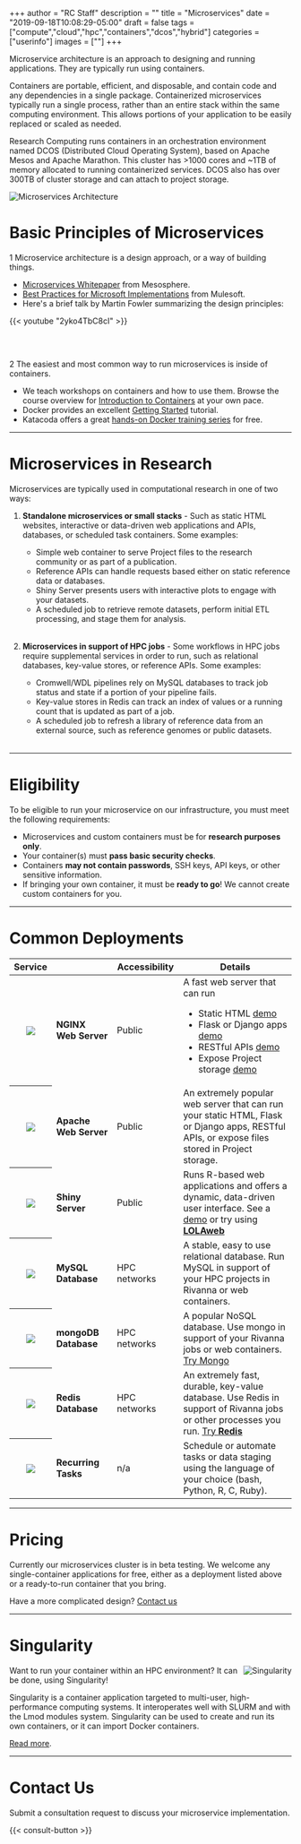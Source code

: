 +++
author = "RC Staff"
description = ""
title = "Microservices"
date = "2019-09-18T10:08:29-05:00"
draft = false
tags = ["compute","cloud","hpc","containers","dcos","hybrid"]
categories = ["userinfo"]
images = [""]
+++

<p class=lead>
  Microservice architecture is an approach to designing and running applications. They are typically run using containers.
</p>
<p class=lead>
  Containers are portable, efficient, and disposable, and contain code and any dependencies in a single package.
  Containerized microservices typically run a single process, rather than an entire stack within the same computing environment. 
  This allows portions of your application to be easily replaced or scaled as needed.
</p>

<p class=lead>
  Research Computing runs containers in an orchestration environment named DCOS (Distributed Cloud Operating System), based on Apache Mesos and Apache Marathon.
  This cluster has >1000 cores and ~1TB of memory allocated to running containerized services. DCOS also has over 300TB of cluster storage and can attach to project storage.
</p>

<img src="/images/microservice-cluster.jpg" alt="Microservices Architecture" style="" />

# Basic Principles of Microservices

<p class="lead"><span class="badge badge-default">1</span> Microservice architecture is a design approach, or a way of building things.</p>

- [Microservices Whitepaper](/data/Mesosphere-ebook-Designing-Data-Intensive-Applications-by-Oreilly.pdf) from Mesosphere.
- [Best Practices for Microsoft Implementations](/data/Best-Practices-for-Microservices-Whitepaper-Research.pdf) from Mulesoft.
- Here's a brief talk by Martin Fowler summarizing the design principles:

{{< youtube "2yko4TbC8cI" >}}

<div style="width:100%;height:2rem;"></div>

<p class="lead"><span class="badge badge-default">2</span> The easiest and most common way to run microservices is inside of containers.</p>

- We teach workshops on containers and how to use them. Browse the course overview for <a href="https://workshops.rc.virginia.edu/lesson/containers/" target="_new">Introduction to Containers</a> at your own pace.
- Docker provides an excellent [Getting Started](https://docs.docker.com/get-started/) tutorial.
- Katacoda offers a great [hands-on Docker training series](https://www.katacoda.com/courses/docker) for free.

- - -

# Microservices in Research

<p class="lead">Microservices are typically used in computational research in one of two ways:</p>



<ol>
  <li class=lead><b>Standalone microservices or small stacks</b> - Such as static HTML websites, interactive or data-driven web applications and APIs, databases, or scheduled task containers. Some examples:</li>
    <ul style="margin-bottom:2rem;">
      <li>Simple web container to serve Project files to the research community or as part of a publication.
      <li>Reference APIs can handle requests based either on static reference data or databases.
      <li>Shiny Server presents users with interactive plots to engage with your datasets.
      <li>A scheduled job to retrieve remote datasets, perform initial ETL processing, and stage them for analysis.
    </ul>

  <li class=lead><b>Microservices in support of HPC jobs</b> - Some workflows in HPC jobs require supplemental services in order to run, such as relational databases, key-value stores, or reference APIs. Some examples:</li>
    <ul style="margin-bottom:2rem;">
      <li>Cromwell/WDL pipelines rely on MySQL databases to track job status and state if a portion of your pipeline fails.
      <li>Key-value stores in Redis can track an index of values or a running count that is updated as part of a job.
      <li>A scheduled job to refresh a library of reference data from an external source, such as reference genomes or public datasets.
    </ul>
</ol>

- - -

# Eligibility

<div class="alert alert-danger" role="alert">
To be eligible to run your microservice on our infrastructure, you must meet the following requirements:

<ul>
  <li>Microservices and custom containers must be for <b>research purposes only</b>.
  <li>Your container(s) must <b>pass basic security checks</b>. 
  <li>Containers <b>may not contain passwords</b>, SSH keys, API keys, or other sensitive information.
  <li>If bringing your own container, it must be <b>ready to go</b>! We cannot create custom containers for you.
</ul>
</div>

- - -

# Common Deployments

<table class="table">
  <thead>
    <tr>
      <th scope="col">Service</th>
      <th scope="col"></th>
      <th scope="col">Accessibility</th>
      <th scope="col" style="width:40%;">Details</th>
    </tr>
  </thead>
  <tbody>
    <tr>
      <th scope="row" style="text-align:center;"><img style="max-width:4rem;" src="https://dcos.uvasomrc.io/images/nginx-500x500.png" /></th>
      <td style="font-weight:bold;">NGINX Web Server</td>
      <td>Public</td>
      <td>A fast web server that can run
        <ul>
          <li>Static HTML <a target="_new" href="http://bioterms.org/" class="badge badge-primary">demo</a>
          <li>Flask or Django apps <a target="_new" href="http://bartweb.org/" class="badge badge-primary">demo</a>
          <li>RESTful APIs <a target="_new" href="http://refgenomes.databio.org/" class="badge badge-primary">demo</a>
          <li>Expose Project storage <a target="_new" href="http://qdemo.uvadcos.io/" class="badge badge-primary">demo</a>
        </ul>
      </td>
    </tr>
    <tr>
      <th scope="row" style="text-align:center;"><img style="max-width:6rem;" src="/images/apache_logo.jpg" /></th>
      <td style="font-weight:bold;">Apache Web Server</td>
      <td>Public</td>
      <td>An extremely popular web server that can run your static HTML, Flask or Django apps, RESTful APIs, or expose files stored in Project storage.</td>
    </tr>
    <tr>
      <th scope="row" style="text-align:center;"><img style="max-width:4rem;" src="/images/shiny-server.png" /></th>
      <td style="font-weight:bold;">Shiny Server</td>
      <td>Public</td>
      <td>Runs R-based web applications and offers a dynamic, data-driven user interface. See a <a href="https://www.rstudio.com/products/shiny/shiny-user-showcase/" target="_new" class="badge badge-primary">demo</a> or try using <a target="_new" href="http://lolaweb.databio.org/" class="badge badge-primary"><b>LOLAweb</a></td>
    </tr>
    <tr>
      <th scope="row" style="text-align:center;"><img style="max-width:4.5rem;" src="/images/mysql_PNG9.png" /></th>
      <td style="font-weight:bold;">MySQL Database</td>
      <td>HPC networks</td>
      <td>A stable, easy to use relational database. Run MySQL in support of your HPC projects in Rivanna or web containers.</td>
    </tr>
    <tr>
      <th scope="row" style="text-align:center;"><img style="max-width:6rem;" src="https://dcos.uvasomrc.io/images/mongodb.png" /></th>
      <td style="font-weight:bold;">mongoDB Database</td>
      <td>HPC networks</td>
      <td>A popular NoSQL database. Use mongo in support of your Rivanna jobs or web containers. <a href="https://mongoplayground.net/" target="_new" class="badge badge-primary">Try Mongo</a></td>
    </tr>
    <tr>
      <th scope="row" style="text-align:center;"><img style="max-width:4rem;" src="https://dcos.uvasomrc.io/images/redis.svg" /></th>
      <td style="font-weight:bold;">Redis Database</td>
      <td>HPC networks</td>
      <td>An extremely fast, durable, key-value database. Use Redis in support of Rivanna jobs or other processes you run. <a href="https://try.redis.io/" target="_new" class="badge badge-primary">Try <b>Redis</b></a></td>
    </tr>
    <tr>
      <th scope="row" style="text-align:center;"><img style="max-width:4rem;" src="/images/bash_512x512.png" /></th>
      <td style="font-weight:bold;">Recurring Tasks</td>
      <td>n/a</td>
      <td>Schedule or automate tasks or data staging using the language of your choice (bash, Python, R, C, Ruby).</td>
    </tr>
  </tbody>
</table>

- - - 

# Pricing

Currently our microservices cluster is in beta testing. We welcome any single-container applications for free, 
either as a deployment listed above or a ready-to-run container that you bring.

Have a more complicated design? <a href="http://uvarc.io/consult" class="badge badge-success">Contact us</a>

- - -

# Singularity

<img align="right" style="max-width:20%;" src="/images/rivanna/singularity-logo.png" alt="Singularity" />

Want to run your container within an HPC environment? It can be done, using Singularity! 

Singularity is a container application targeted to multi-user, high-performance computing systems. It interoperates well with SLURM and with the Lmod modules system. Singularity can be used to create and run its own containers, or it can import Docker containers.

[Read more](/userinfo/rivanna/software/containers/).

- - -

# Contact Us

Submit a consultation request to discuss your microservice implementation.

{{< consult-button >}}

